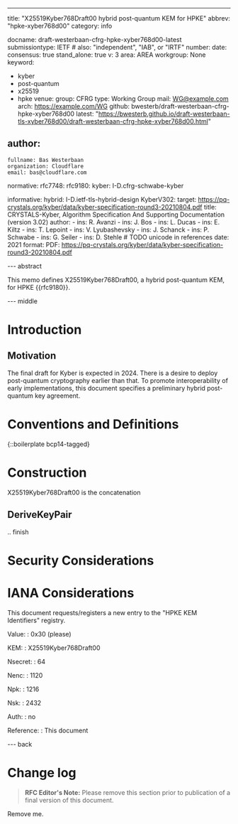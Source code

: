 ---
title: "X25519Kyber768Draft00 hybrid post-quantum KEM for HPKE"
abbrev: "hpke-xyber768d00"
category: info

docname: draft-westerbaan-cfrg-hpke-xyber768d00-latest
submissiontype: IETF  # also: "independent", "IAB", or "IRTF"
number:
date:
consensus: true
stand_alone: true
v: 3
area: AREA
workgroup: None
keyword:
 - kyber
 - post-quantum
 - x25519
 - hpke
venue:
  group: CFRG
  type: Working Group
  mail: WG@example.com
  arch: https://example.com/WG
  github: bwesterb/draft-westerbaan-cfrg-hpke-xyber768d00
  latest: "https://bwesterb.github.io/draft-westerbaan-tls-xyber768d00/draft-westerbaan-cfrg-hpke-xyber768d00.html"

author:
 -
    fullname: Bas Westerbaan
    organization: Cloudflare
    email: bas@cloudflare.com


normative:
  rfc7748:
  rfc9180:
  kyber: I-D.cfrg-schwabe-kyber

informative:
  hybrid: I-D.ietf-tls-hybrid-design
  KyberV302:
    target: https://pq-crystals.org/kyber/data/kyber-specification-round3-20210804.pdf
    title: CRYSTALS-Kyber, Algorithm Specification And Supporting Documentation (version 3.02)
    author:
      -
        ins: R. Avanzi
      -
        ins: J. Bos
      -
        ins: L. Ducas
      -
        ins: E. Kiltz
      -
        ins: T. Lepoint
      -
        ins: V. Lyubashevsky
      -
        ins: J. Schanck
      -
        ins: P. Schwabe
      -
        ins: G. Seiler
      -
        ins: D. Stehle # TODO unicode in references
    date: 2021
    format:
      PDF: https://pq-crystals.org/kyber/data/kyber-specification-round3-20210804.pdf

--- abstract

This memo defines X25519Kyber768Draft00, a hybrid post-quantum KEM, for HPKE {{rfc9180}}.


--- middle

# Introduction

## Motivation

The final draft for Kyber is expected in 2024.
There is a desire to deploy post-quantum cryptography earlier than that.
To promote interoperability of early implementations,
    this document specifies a preliminary hybrid post-quantum key agreement.

# Conventions and Definitions

{::boilerplate bcp14-tagged}

# Construction

X25519Kyber768Draft00 is the concatenation

## DeriveKeyPair

.. finish


# Security Considerations


# IANA Considerations

This document requests/registers a new entry to the "HPKE KEM Identifiers"
 registry.

 Value:
 : 0x30 (please)

 KEM:
 : X25519Kyber768Draft00

 Nsecret:
 : 64

 Nenc:
 : 1120

 Npk:
 : 1216

 Nsk:
 : 2432

 Auth:
 : no

 Reference:
 : This document

--- back

# Change log

> **RFC Editor's Note:** Please remove this section prior to publication of a
> final version of this document.

Remove me.
